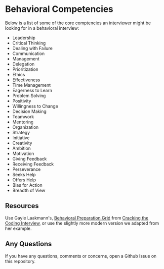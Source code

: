 Behavioral Competencies
================================== 

Below is a list of some of the core comptencies an interviewer might be looking for in a behavioral interview:

 - Leadership 
 - Critical Thinking 
 - Dealing with Failure 
 - Communication
 - Management 
 - Delegation 
 - Prioritization 
 - Ethics 
 - Effectiveness 
 - Time Management 
 - Eagerness to Learn 
 - Problem Solving 
 - Positivity 
 - Willingness to Change 
 - Decision Making 
 - Teamwork 
 - Mentoring 
 - Organization 
 - Strategy
 - Initiative 
 - Creativity 
 - Ambition 
 - Motivation 
 - Giving Feedback 
 - Receiving Feedback
 - Perseverance
 - Seeks Help
 - Offers Help
 - Bias for Action 
 - Breadth of View
 
## Resources
Use Gayle Laakmann's, [Behavioral Preparation Grid](http://www.thegoogleresume.com/uploads/6/5/2/8/6528028/behavior_preparation_grid.xlsx) from [Cracking the Coding Interview](http://www.crackingthecodinginterview.com/), or use the slightly more modern version we adapted from her example.

## Any Questions
If you have any questions, comments or concerns, open a Github Issue on this repository.
